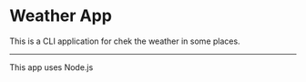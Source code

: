# Weather App
This is a CLI application for chek the weather in some places.

---
This app uses Node.js
